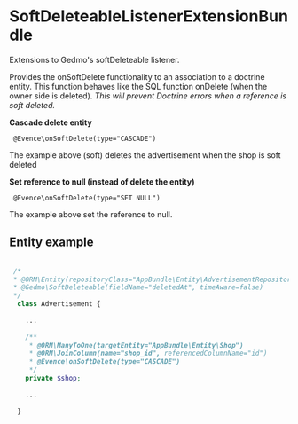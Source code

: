 # SoftDeleteableListenerExtensionBundle
Extensions to Gedmo's softDeleteable listener.

Provides the onSoftDelete functionality to an association to a doctrine entity. This function behaves like the SQL function onDelete (when the owner side is deleted). *This will prevent Doctrine errors when a reference is soft deleted.*

**Cascade delete entity**

```
 @Evence\onSoftDelete(type="CASCADE")
```

The example above (soft) deletes the advertisement when the shop is soft deleted


**Set reference to null (instead of delete the entity)**

```
 @Evence\onSoftDelete(type="SET NULL")
```

The example above set the reference to null.


## Entity example


``` php
  
 /*
 * @ORM\Entity(repositoryClass="AppBundle\Entity\AdvertisementRepository")
 * @Gedmo\SoftDeleteable(fieldName="deletedAt", timeAware=false)
 */
  class Advertisement {
  
    ...
  
    /**
     * @ORM\ManyToOne(targetEntity="AppBundle\Entity\Shop")
     * @ORM\JoinColumn(name="shop_id", referencedColumnName="id")
     * @Evence\onSoftDelete(type="CASCADE")
     */
    private $shop;
  
    ...
  
  }
  
```
